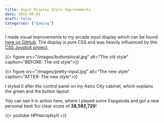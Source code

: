 ```yaml
---
title: Input Display Style Improvements
date: 2019-08-03
draft: false
Categories: ["gaming"]
---
```


I made visual improvements to my arcade input display which can be found [here on GitHub](https://github.com/wnka/arcadebuttons-node-pi). The display is pure CSS and was heavily influenced by this [CSS Joystick project](https://github.com/davidvandusen/joystick).

{{< figure src="/images/buttonslocal.jpg" alt="The old style" caption="BEFORE: The old style">}}

{{< figure src="/images/pretty-input.jpg" alt="The new style" caption="AFTER: The new style">}}

I styled it after the control panel on my Astro City cabinet, which explains the green and the button layout.

You can see it in action here, where I played some Espgaluda and got a new personal best 1cc clear score of **28,582,720**!

{{< youtube HPHacrqdxy0 >}}
